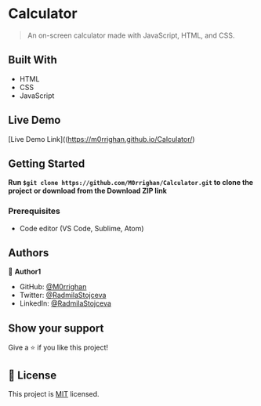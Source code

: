 # Calculator

> An on-screen calculator made with JavaScript, HTML, and CSS.
> 
## Built With

- HTML
- CSS
- JavaScript

## Live Demo

[Live Demo Link]((https://m0rrighan.github.io/Calculator/)

## Getting Started

**Run `$git clone https://github.com/M0rrighan/Calculator.git` to clone the project** 
**or download from the Download ZIP link**

### Prerequisites

- Code editor (VS Code, Sublime, Atom)

## Authors

👤 **Author1**

- GitHub: [@M0rrighan](https://github.com/M0rrighan)
- Twitter: [@RadmilaStojceva](https://twitter.com/RadmilaStojceva)
- LinkedIn: [@RadmilaStojceva](https://www.linkedin.com/in/radmila-stojceva-71a838212)


## Show your support

Give a ⭐️ if you like this project!

## 📝 License

This project is [MIT](./MIT.md) licensed.
